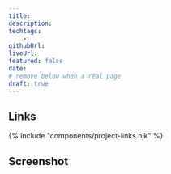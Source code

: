 ```yaml
---
title:
description:
techtags:
    -
githubUrl:
liveUrl:
featured: false
date:
# remove below when a real page
draft: true
---
```


## Links

{% include "components/project-links.njk" %}

## Screenshot
